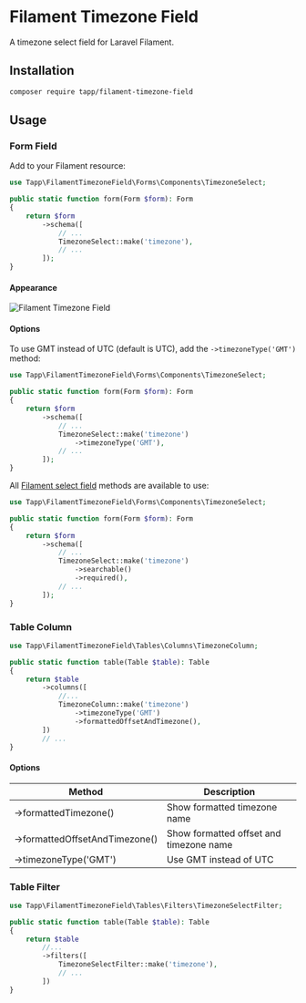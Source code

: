 # Filament Timezone Field

A timezone select field for Laravel Filament.

## Installation

```bash
composer require tapp/filament-timezone-field
```

## Usage

### Form Field

Add to your Filament resource:

```php
use Tapp\FilamentTimezoneField\Forms\Components\TimezoneSelect;

public static function form(Form $form): Form
{
    return $form
        ->schema([
            // ...
            TimezoneSelect::make('timezone'),
            // ...
        ]);
}
```

#### Appearance

![Filament Timezone Field](https://raw.githubusercontent.com/TappNetwork/filament-timezone-field/main/docs/filament-timezone-field.png)

#### Options

To use GMT instead of UTC (default is UTC), add the `->timezoneType('GMT')` method:

```php
use Tapp\FilamentTimezoneField\Forms\Components\TimezoneSelect;

public static function form(Form $form): Form
{
    return $form
        ->schema([
            // ...
            TimezoneSelect::make('timezone')
                ->timezoneType('GMT'),
            // ...
        ]);
}
```

All [Filament select field](https://filamentphp.com/docs/2.x/forms/fields#select) methods are available to use:

```php
use Tapp\FilamentTimezoneField\Forms\Components\TimezoneSelect;

public static function form(Form $form): Form
{
    return $form
        ->schema([
            // ...
            TimezoneSelect::make('timezone')
                ->searchable()
                ->required(),
            // ...
        ]);
}
```

### Table Column

```php
use Tapp\FilamentTimezoneField\Tables\Columns\TimezoneColumn;

public static function table(Table $table): Table
{
    return $table
        ->columns([
            //...
            TimezoneColumn::make('timezone')
                ->timezoneType('GMT')
                ->formattedOffsetAndTimezone(),
        ])
        // ...
}
```

#### Options

| Method | Description |
| --- | --- |
| ->formattedTimezone()  | Show formatted timezone name |
| ->formattedOffsetAndTimezone() | Show formatted offset and timezone name |
| ->timezoneType('GMT') | Use GMT instead of UTC  |

### Table Filter

```php
use Tapp\FilamentTimezoneField\Tables\Filters\TimezoneSelectFilter;

public static function table(Table $table): Table
{
    return $table
        //...
        ->filters([
            TimezoneSelectFilter::make('timezone'),
            // ...
        ])
}
```
